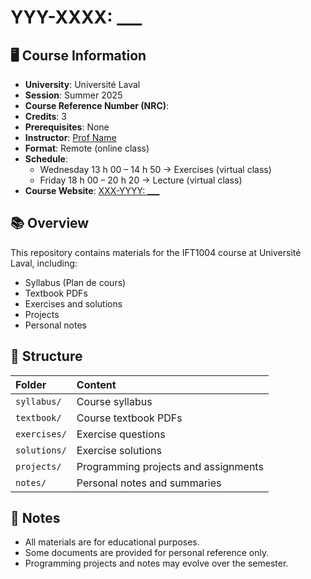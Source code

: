 # YYY-XXXX: ___ 

## 🖥️ Course Information

- **University**: Université Laval
- **Session**: Summer 2025
- **Course Reference Number (NRC)**: 
- **Credits**: 3
- **Prerequisites**: None
- **Instructor**: [Prof Name](mailto:prof.email@ift.ulaval.ca)
- **Format**: Remote (online class)
- **Schedule**:
  - Wednesday 13 h 00 – 14 h 50 → Exercises (virtual class)
  - Friday 18 h 00 – 20 h 20 → Lecture (virtual class)
- **Course Website**: [XXX-YYYY: ___](url)

## 📚 Overview

This repository contains materials for the IFT1004 course at Université Laval, including:

- Syllabus (Plan de cours)
- Textbook PDFs
- Exercises and solutions
- Projects
- Personal notes

## 📁 Structure

| Folder | Content |
|:---|:---|
| `syllabus/` | Course syllabus |
| `textbook/` | Course textbook PDFs |
| `exercises/` | Exercise questions |
| `solutions/` | Exercise solutions |
| `projects/` | Programming projects and assignments |
| `notes/` | Personal notes and summaries |

## 📌 Notes

- All materials are for educational purposes.
- Some documents are provided for personal reference only.
- Programming projects and notes may evolve over the semester.
